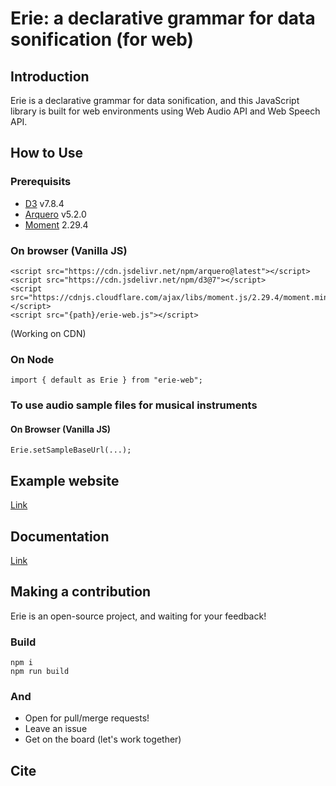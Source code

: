 # Erie: a declarative grammar for data sonification (for web)

## Introduction

Erie is a declarative grammar for data sonification, and this JavaScript library is built for web environments using Web Audio API and Web Speech API.

## How to Use

### Prerequisits

- [D3](https://d3js.org/) v7.8.4
- [Arquero](https://uwdata.github.io/arquero/) v5.2.0
- [Moment](https://momentjs.com/) 2.29.4

### On browser (Vanilla JS)

```{html}
<script src="https://cdn.jsdelivr.net/npm/arquero@latest"></script>
<script src="https://cdn.jsdelivr.net/npm/d3@7"></script>
<script src="https://cdnjs.cloudflare.com/ajax/libs/moment.js/2.29.4/moment.min.js"></script>
<script src="{path}/erie-web.js"></script>
```

(Working on CDN)

### On Node

```{js}
import { default as Erie } from "erie-web";
```

### To use audio sample files for musical instruments

#### On Browser (Vanilla JS)

```{html}
Erie.setSampleBaseUrl(...);
```

## Example website

[Link](https://see-mike-out.github.io/erie-gallery)

## Documentation

[Link](https://see-mike-out.github.io/erie-documentation)

## Making a contribution

Erie is an open-source project, and waiting for your feedback!

### Build

```
npm i
npm run build
```

### And

- Open for pull/merge requests!
- Leave an issue
- Get on the board (let's work together)

## Cite
